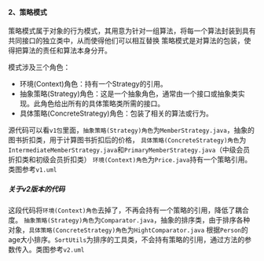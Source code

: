 #### 2、策略模式

策略模式属于对象的行为模式，其用意为针对一组算法，将每一个算法封装到具有共同接口的独立类中，从而使得他们可以相互替换
策略模式是对算法的包装，使得把算法的责任和算法本身分开。

模式涉及三个角色：
* 环境(Context)角色：持有一个Strategy的引用。
* 抽象策略(Strategy)角色：这是一个抽象角色，通常由一个接口或抽象类实现。此角色给出所有的具体策略类所需的接口。
* 具体策略(ConcreteStrategy)角色：包装了相关的算法或行为。

源代码可以看`v1包`里面，`抽象策略(Strategy)角色`为`MemberStrategy.java`，抽象的图书折扣类，用于计算图书折扣后的价格，
`具体策略(ConcreteStrategy)角色`为`IntermediateMemberStrategy.java`和`PrimaryMemberStrategy.java`（中级会员折扣类和初级会员折扣类）
`环境(Context)角色`为`Price.java`持有一个策略引用。类图参考`v1.uml`


##### 关于v2版本的代码
这段代码将`环境(Context)角色`去掉了，不再会持有一个策略的引用，降低了耦合度。
`抽象策略(Strategy)角色`为`Comparator.java`，抽象的排序类，由于排序各种对象，`具体策略(ConcreteStrategy)角色`为`HightComparator.java`
根据`Person`的age大小排序。`SortUtils`为排序的工具类，不会持有策略的引用，通过方法的参数传入。类图参考`v2.uml`